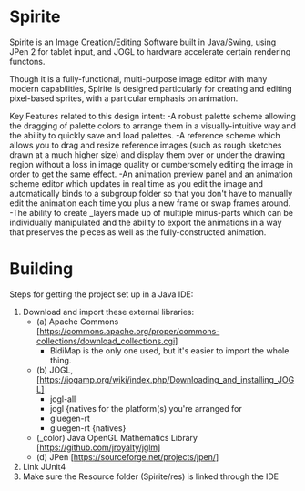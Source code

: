 # Spirite

Spirite is an Image Creation/Editing Software built in Java/Swing, using JPen 2 for tablet input, and JOGL to hardware accelerate certain rendering functons.  

Though it is a fully-functional, multi-purpose image editor with many modern capabilities, Spirite is designed particularly for creating and editing pixel-based sprites, with a particular emphasis on animation.  

Key Features related to this design intent:
-A robust palette scheme allowing the dragging of palette colors to arrange them in a visually-intuitive way and the ability to quickly save and load palettes.
-A reference scheme which allows you to drag and resize reference images (such as rough sketches drawn at a much higher size) and display them over or under the drawing region without a loss in image quality or cumbersomely editing the image in order to get the same effect.
-An animation preview panel and an animation scheme editor which updates in real time as you edit the image and automatically binds to a subgroup folder so that you don't have to manually edit the animation each time you plus a new frame or swap frames around.
-The ability to create _layers made up of multiple minus-parts which can be individually manipulated and the ability to export the animations in a way that preserves the pieces as well as the fully-constructed animation.

# Building
Steps for getting the project set up in a Java IDE:

1. Download and import these external libraries:
    + (a) Apache Commons [https://commons.apache.org/proper/commons-collections/download_collections.cgi]
        + BidiMap is the only one used, but it's easier to import the whole thing.
    + (b) JOGL, [https://jogamp.org/wiki/index.php/Downloading_and_installing_JOGL]
        + jogl-all
        + jogl {natives for the platform(s) you're arranged for
        + gluegen-rt
        + gluegen-rt {natives}
    + (_color) Java OpenGL Mathematics Library [https://github.com/jroyalty/jglm]
    + (d) JPen [https://sourceforge.net/projects/jpen/]
2. Link JUnit4
3. Make sure the Resource folder (Spirite/res) is linked through the IDE
